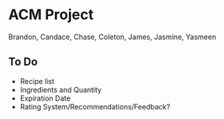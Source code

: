 # ACM Project

Brandon, Candace, Chase, Coleton, James, Jasmine, Yasmeen

## To Do

- Recipe list
- Ingredients and Quantity
- Expiration Date
- Rating System/Recommendations/Feedback?

